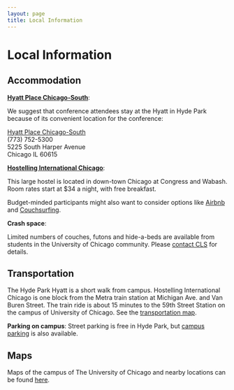 ```yaml
---
layout: page
title: Local Information
---
```


# Local Information

## Accommodation

**[Hyatt Place Chicago-South](http://www.chicagosouthuniversity.place.hyatt.com/en/hotel/home.html)**:

We suggest that conference attendees stay at the Hyatt in Hyde Park because of its convenient location for the conference:

[Hyatt Place Chicago-South](http://www.chicagosouthuniversity.place.hyatt.com/en/hotel/home.html) <br>
(773) 752-5300 <br>
5225 South Harper Avenue <br>
Chicago IL 60615

**[Hostelling International Chicago](http://hichicago.org/)**:

This large hostel is located in down-town Chicago at Congress and Wabash. Room rates start at $34 a night, with free breakfast.

Budget-minded participants might also want to consider options like [Airbnb](https://www.airbnb.com/s/Chicago--IL) and [Couchsurfing](https://www.couchsurfing.com/).

**Crash space**:

Limited numbers of couches, futons and hide-a-beds are available from
students in the University of Chicago community. Please [contact CLS](mailto:chicagolinguisticsociety.cls54@gmail.com) for details.

## Transportation

The Hyde Park Hyatt is a short walk from campus. Hostelling International Chicago is one block from the Metra train station at Michigan Ave. and Van Buren Street.  The train ride is about  15 minutes to the 59th Street Station on the campus of University of
Chicago. See the [transportation map](http://metrarail.com/metra/en/home/maps_schedules/metra_system_map/me/map.html).

**Parking on campus**: Street parking is free in Hyde Park, but [campus parking](http://maps.uchicago.edu/directions/parking/) is also available.

## Maps

Maps of the campus of The University of Chicago and nearby locations can be found [here](http://maps.uchicago.edu/index.shtml).
